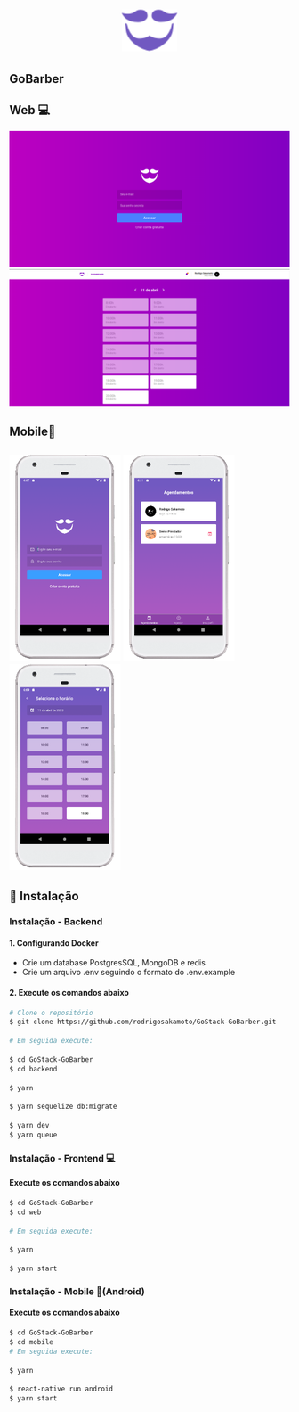 <h1 align="center" >
  <img src=".github/logo-purple.svg" title="GoBarber" width="100px"/>
</h1>

<h2>GoBarber</h2>

## Web 💻
<img src=".github/tela1.png" />
<img src=".github/tela2.png" />


## Mobile📱

<h2>
<img src=".github/mobile1.png" width="200" />
<img src=".github/mobile2.png" width="200" />
<img src=".github/mobile3.png" width="200" />
</h2>


## 💾 Instalação

<h3> Instalação - Backend</h3>

<h4>1. Configurando Docker</h4>

 - Crie um database PostgresSQL, MongoDB e redis
 - Crie um arquivo .env seguindo o formato do .env.example


<h4>2. Execute os comandos abaixo</h4>

```bash
# Clone o repositório
$ git clone https://github.com/rodrigosakamoto/GoStack-GoBarber.git

# Em seguida execute:

$ cd GoStack-GoBarber
$ cd backend

$ yarn

$ yarn sequelize db:migrate

$ yarn dev
$ yarn queue
```

<h3> Instalação - Frontend 💻 </h3>

<h4>Execute os comandos abaixo</h4>

```bash
$ cd GoStack-GoBarber
$ cd web

# Em seguida execute:

$ yarn

$ yarn start
```


<h3> Instalação - Mobile 📱(Android) </h3>

<h4>Execute os comandos abaixo</h4>

```bash
$ cd GoStack-GoBarber
$ cd mobile
# Em seguida execute:

$ yarn

$ react-native run android
$ yarn start
```
